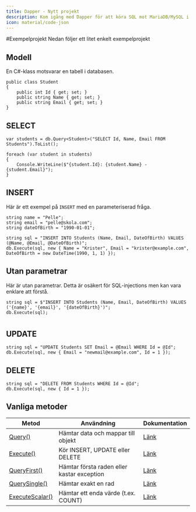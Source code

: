```yaml
---
title: Dapper - Nytt projekt
description: Kom igång med Dapper för att köra SQL mot MariaDB/MySQL i .NET.
icon: material/code-json
---
```

#Exempelprojekt
Nedan följer ett litet enkelt exempelprojekt

## Modell

En C#-klass motsvarar en tabell i databasen.

```
public class Student
{
    public int Id { get; set; }
    public string Name { get; set; }
    public string Email { get; set; }
}
```


## SELECT

```
var students = db.Query<Student>("SELECT Id, Name, Email FROM Students").ToList();

foreach (var student in students)
{
    Console.WriteLine($"{student.Id}: {student.Name} - {student.Email}");
}
```

## INSERT
Här är ett exempel på `INSERT` med en parameteriserad fråga.
```
string name = "Pelle";
string email = "pelle@skola.com";
string dateOfBirth = "1990-01-01";

string sql = "INSERT INTO Students (Name, Email, DateOfBirth) VALUES (@Name, @Email, @DateOfBirth)";
db.Execute(sql, new { Name = "Krister", Email = "krister@example.com", DateOfBirth = new DateTime(1990, 1, 1) });
```

## Utan parametrar
Här är utan parametrar. Detta är osäkert för SQL-injections men kan vara enklare att förstå.
```
string sql = $"INSERT INTO Students (Name, Email, DateOfBirth) VALUES ('{name}', '{email}', '{dateOfBirth}')";
db.Execute(sql);
```
#


## UPDATE

```
string sql = "UPDATE Students SET Email = @Email WHERE Id = @Id";
db.Execute(sql, new { Email = "newmail@example.com", Id = 1 });
```

## DELETE

```
string sql = "DELETE FROM Students WHERE Id = @Id";
db.Execute(sql, new { Id = 1 });
```

## Vanliga metoder

| Metod | Användning | Dokumentation |
|-------|------------|---------------|
| [Query<T>()](http://dapper-tutorial.net/query) | Hämtar data och mappar till objekt | [Länk](https://dapper-tutorial.net/query) |
| [Execute()](http://dapper-tutorial.net/execute) | Kör INSERT, UPDATE eller DELETE | [Länk](https://dapper-tutorial.net/execute) |
| [QueryFirst()](http://dapper-tutorial.net/queryfirst) | Hämtar första raden eller kastar exception | [Länk](https://dapper-tutorial.net/queryfirst) |
| [QuerySingle()](http://dapper-tutorial.net/querysingle) | Hämtar exakt en rad | [Länk](https://dapper-tutorial.net/querysingle) |
| [ExecuteScalar()](http://dapper-tutorial.net/executescalar) | Hämtar ett enda värde (t.ex. COUNT) | [Länk](https://dapper-tutorial.net/executescalar) |